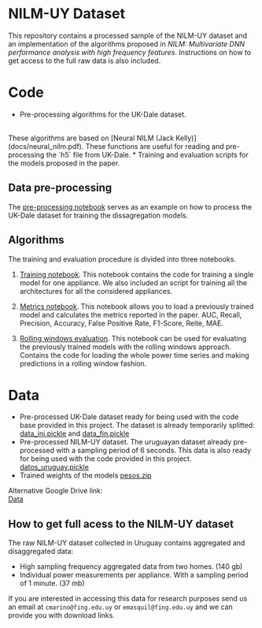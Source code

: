 # NILM-UY Dataset
This repository contains a processed sample of the NILM-UY dataset and an implementation of the algorithms proposed in *NILM: Multivariate DNN performance analysis with high frequency features*. Instructions on how to get access to the full raw data is also included.


# Code
* Pre-processing algorithms for the UK-Dale dataset.
<br>
These algorithms are based on [Neural NILM (Jack Kelly)](docs/neural_nilm.pdf). These functions are useful for reading and pre-processing the `h5` file from UK-Dale.
* Training and evaluation scripts for the models proposed in the paper.


## Data pre-processing
The [pre-processing notebook](Generacion_X_y.ipynb) serves as an example on how to process the UK-Dale dataset for training the dissagregation models.

## Algorithms
The training and evaluation procedure is divided into three notebooks.

1. [Training notebook](EntrenamientoRedesNeuronales.ipynb).
This notebook contains the code for training a single model for one appliance. We also included an script for training all the architectures for all the considered appliances.

2. [Metrics notebook](MetricasRedesNeuronales.ipynb). 
This notebook allows you to load a previously trained model and calculates the metrics reported in the paper. AUC, Recall, Precision, Accuracy, False Positive Rate, F1-Score, Reite, MAE.

3. [Rolling windows evaluation](VentanasDeslizantes.ipynb). 
This notebook can be used for evaluating the previously trained models with the rolling windows approach. Contains the code for loading the whole power time series and making predictions in a rolling window fashion.

# Data

* Pre-processed UK-Dale dataset ready for being used with the code base provided in this project. The dataset is already temporarily splitted: [data_ini.pickle](https://iie.fing.edu.uy/~cmarino/NILM/datos_ini.pickle) and
[data_fin.pickle](https://iie.fing.edu.uy/~cmarino/NILM/datos_fin.pickle)
* Pre-processed NILM-UY dataset. The uruguayan dataset already pre-processed with a sampling period of 6 seconds. This data is also ready for being used with the code provided in this project. [datos_uruguay.pickle](https://iie.fing.edu.uy/~cmarino/NILM/datos_uruguay.pickle)
* Trained weights of the models [pesos.zip](https://iie.fing.edu.uy/~cmarino/NILM/pesos.zip)

Alternative Google Drive link:<br>
[Data](https://drive.google.com/drive/folders/1AOkR5vRICbf8NUeMc40w3UYwXxuqjnr-?usp=sharing) 

## How to get full acess to the NILM-UY dataset
The raw NILM-UY dataset collected in Uruguay contains aggregated and disaggregated data:
*  High sampling frequency aggregated data from two homes. (140 gb)
*  Individual power measurements per appliance. With a sampling period of 1 minute. (37 mb)

If you are interested in accessing this data for research purposes send us an email at `cmarino@fing.edu.uy` or `emasquil@fing.edu.uy` and we can provide you with download links.